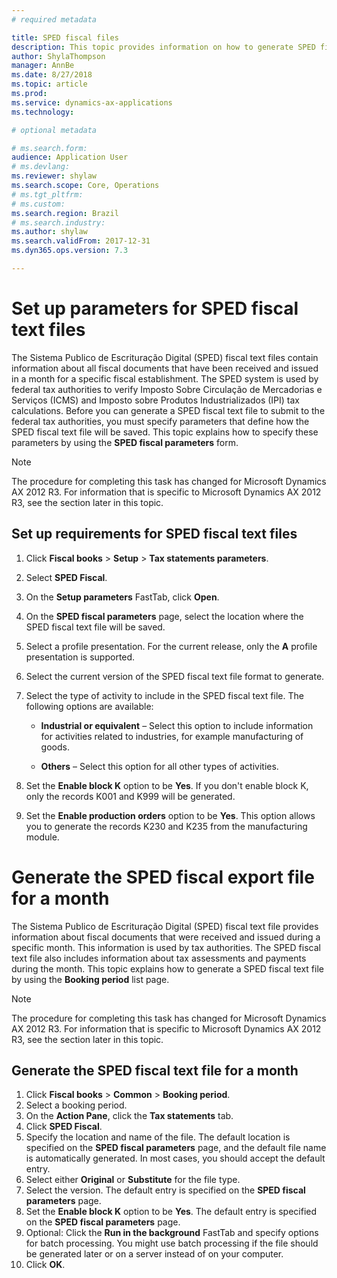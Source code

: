 ```yaml
---
# required metadata

title: SPED fiscal files
description: This topic provides information on how to generate SPED fiscal export files for Brazil. 
author: ShylaThompson
manager: AnnBe
ms.date: 8/27/2018
ms.topic: article
ms.prod: 
ms.service: dynamics-ax-applications
ms.technology:

# optional metadata

# ms.search.form:  
audience: Application User
# ms.devlang: 
ms.reviewer: shylaw
ms.search.scope: Core, Operations
# ms.tgt_pltfrm: 
# ms.custom: 
ms.search.region: Brazil
# ms.search.industry: 
ms.author: shylaw
ms.search.validFrom: 2017-12-31
ms.dyn365.ops.version: 7.3

---
```


# Set up parameters for SPED fiscal text files 

The Sistema Publico de Escrituração Digital (SPED) fiscal text files contain information about all fiscal documents that have been received and issued in a month for a specific fiscal establishment. The SPED system is used by federal tax authorities to verify Imposto Sobre Circulação de Mercadorias e Serviços (ICMS) and Imposto sobre Produtos Industrializados (IPI) tax calculations. Before you can generate a SPED fiscal text file to submit to the federal tax authorities, you must specify parameters that define how the SPED fiscal text file will be saved. This topic explains how to specify these parameters by using the **SPED fiscal parameters** form. 


> [!NOTE]
> The procedure for completing this task has changed for Microsoft Dynamics AX 2012 R3. For information that is specific to Microsoft Dynamics AX 2012 R3, see the section later in this topic.



## Set up requirements for SPED fiscal text files

1. Click **Fiscal books** \> **Setup** \> **Tax statements parameters**.
2. Select **SPED Fiscal**.
3. On the **Setup parameters** FastTab, click **Open**.

4. On the **SPED fiscal parameters** page, select the location where the SPED fiscal text file will be saved.

5. Select a profile presentation. For the current release, only the **A** profile presentation is supported.

6. Select the current version of the SPED fiscal text file format to generate.
    
7. Select the type of activity to include in the SPED fiscal text file. The following options are available:
    
      - **Industrial or equivalent** – Select this option to include information for activities related to industries, for example manufacturing of goods.
    
      - **Others** – Select this option for all other types of activities.
      
8. Set the **Enable block K** option to be **Yes**. If you don't enable block K, only the records K001 and K999 will be generated.

9. Set the **Enable production orders** option to be **Yes**. This option allows you to generate the records K230 and K235 from the manufacturing module. 

# Generate the SPED fiscal export file for a month 

The Sistema Publico de Escrituração Digital (SPED) fiscal text file provides information about fiscal documents that were received and issued during a specific month. This information is used by tax authorities. The SPED fiscal text file also includes information about tax assessments and payments during the month. This topic explains how to generate a SPED fiscal text file by using the **Booking period** list page.


> [!NOTE]
> The procedure for completing this task has changed for Microsoft Dynamics AX 2012 R3. For information that is specific to Microsoft Dynamics AX 2012 R3, see the section later in this topic.



## Generate the SPED fiscal text file for a month

1. Click **Fiscal books** \> **Common** \> **Booking period**.
2. Select a booking period.
3. On the **Action Pane**, click the **Tax statements** tab.
4. Click **SPED Fiscal**.
5. Specify the location and name of the file. The default location is specified on the **SPED fiscal parameters** page, and the default file name is automatically generated. In most cases, you should accept the default entry.
6. Select either **Original** or **Substitute** for the file type.
7. Select the version. The default entry is specified on the **SPED fiscal parameters** page.
8. Set the **Enable block K** option to be **Yes**. The default entry is specified on the **SPED fiscal parameters** page.
9. Optional: Click the **Run in the background** FastTab and specify options for batch processing. You might use batch processing if the file should be generated later or on a server instead of on your computer.
10. Click **OK**.
